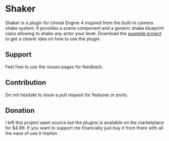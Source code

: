 # Shaker

Shaker is a plugin for Unreal Engine 4 inspired from the built-in camera shake system. It provides a scene component and a generic shake blueprint class allowing to shake any actor your level. Download the [example project](https://github.com/douglaslassance/shaker-example) to get a clearer idea on how to use the plugin.

## Support

Feel free to use the issues pages for feedback.

## Contribution 

Do not hesitate to issue a pull request for features or ports.

## Donation

I left this project open source but the plugins is available on the marketplace for $4.99. If you want to support me financially just buy it from there with all the ease of use it implies.

